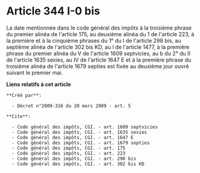 # Article 344 I-0 bis

La date mentionnée dans le code général des impôts à la troisième phrase du premier alinéa de l'article 175, au deuxième
alinéa du 1 de l'article 223, à la première et à la cinquième phrases du 1° du I de l'article 298 bis, au septième alinéa de
l'article 302 bis KD, au I de l'article 1477, à la première phrase du premier alinéa du V de l'article 1609 septvicies, au b
du 2° du II de l'article 1635 sexies, au IV de l'article 1647 E et à la première phrase du troisième alinéa de l'article 1679
septies est fixée au deuxième jour ouvré suivant le premier mai.

**Liens relatifs à cet article**

	**Créé par**:

	  - Décret n°2009-316 du 20 mars 2009 - art. 5

	**Cite**:

	  - Code général des impôts, CGI. - art. 1609 septvicies
	  - Code général des impôts, CGI. - art. 1635 sexies
	  - Code général des impôts, CGI. - art. 1647 E
	  - Code général des impôts, CGI. - art. 1679 septies
	  - Code général des impôts, CGI. - art. 175
	  - Code général des impôts, CGI. - art. 223
	  - Code général des impôts, CGI. - art. 298 bis
	  - Code général des impôts, CGI. - art. 302 bis KD
